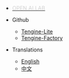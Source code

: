 <!-- _navbar.md -->

- [<font color=#D3D3D3>OPEN AI LAB</font>](http://www.openailab.com/)

- Github
  - [Tengine-Lite](https://github.com/OAID/Tengine)
  - [Tengine-Factory](https://github.com/OAID/TengineFactory)

- Translations
  - [English](/)
  - [中文](/zh-cn/)